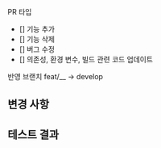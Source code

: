 PR 타입
- [] 기능 추가
- [] 기능 삭제
- [] 버그 수정
- [] 의존성, 환경 변수, 빌드 관련 코드 업데이트

반영 브랜치
 feat/__ -> develop

변경 사항
- 

테스트 결과
- 
